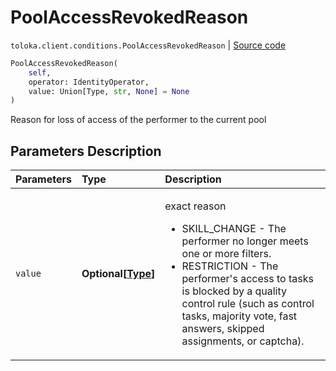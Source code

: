 # PoolAccessRevokedReason
`toloka.client.conditions.PoolAccessRevokedReason` | [Source code](https://github.com/Toloka/toloka-kit/blob/v0.1.26/src/client/conditions.py#L220)

```python
PoolAccessRevokedReason(
    self,
    operator: IdentityOperator,
    value: Union[Type, str, None] = None
)
```

Reason for loss of access of the performer to the current pool

## Parameters Description

| Parameters | Type | Description |
| :----------| :----| :-----------|
`value`|**Optional\[[Type](toloka.client.conditions.PoolAccessRevokedReason.Type.md)\]**|<p>exact reason<ul><li>SKILL_CHANGE - The performer no longer meets one or more filters.</li><li>RESTRICTION - The performer&#x27;s access to tasks is blocked by a quality control rule (such as control tasks,     majority vote, fast answers, skipped assignments, or captcha).</li></ul></p>
